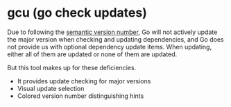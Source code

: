 # gcu (go check updates)

Due to following the [semantic version number](https://semver.org/), Go will not actively update the major version when checking and updating dependencies, and Go does not provide us with optional dependency update items. When updating, either all of them are updated or none of them are updated.

But this tool makes up for these deficiencies.

- It provides update checking for major versions
- Visual update selection
- Colored version number distinguishing hints